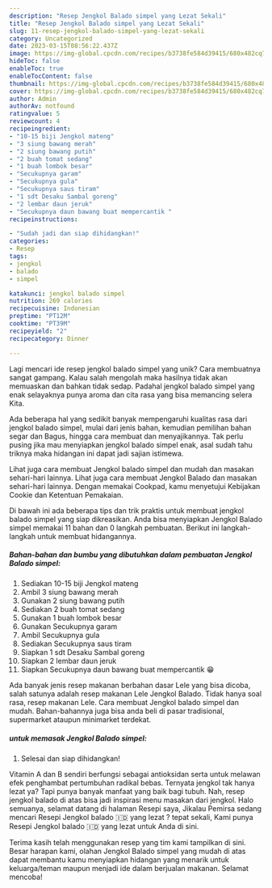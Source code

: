 ```yaml
---
description: "Resep Jengkol Balado simpel yang Lezat Sekali"
title: "Resep Jengkol Balado simpel yang Lezat Sekali"
slug: 11-resep-jengkol-balado-simpel-yang-lezat-sekali
category: Uncategorized
date: 2023-03-15T08:56:22.437Z
image: https://img-global.cpcdn.com/recipes/b3738fe584d39415/680x482cq70/jengkol-balado-simpel-foto-resep-utama.jpg
hideToc: false
enableToc: true
enableTocContent: false
thumbnail: https://img-global.cpcdn.com/recipes/b3738fe584d39415/680x482cq70/jengkol-balado-simpel-foto-resep-utama.jpg
cover: https://img-global.cpcdn.com/recipes/b3738fe584d39415/680x482cq70/jengkol-balado-simpel-foto-resep-utama.jpg
author: Admin
authorAv: notfound
ratingvalue: 5
reviewcount: 4
recipeingredient:
- "10-15 biji Jengkol mateng"
- "3 siung bawang merah"
- "2 siung bawang putih"
- "2 buah tomat sedang"
- "1 buah lombok besar"
- "Secukupnya garam"
- "Secukupnya gula"
- "Secukupnya saus tiram"
- "1 sdt Desaku Sambal goreng"
- "2 lembar daun jeruk"
- "Secukupnya daun bawang buat mempercantik "
recipeinstructions:

- "Sudah jadi dan siap dihidangkan!"
categories:
- Resep
tags:
- jengkol
- balado
- simpel

katakunci: jengkol balado simpel 
nutrition: 269 calories
recipecuisine: Indonesian
preptime: "PT12M"
cooktime: "PT39M"
recipeyield: "2"
recipecategory: Dinner

---
```





Lagi mencari ide resep jengkol balado simpel yang unik? Cara membuatnya sangat gampang. Kalau salah mengolah maka hasilnya tidak akan memuaskan dan bahkan tidak sedap. Padahal jengkol balado simpel yang enak selayaknya punya aroma dan cita rasa yang bisa memancing selera Kita.





Ada beberapa hal yang sedikit banyak mempengaruhi kualitas rasa dari jengkol balado simpel, mulai dari jenis bahan, kemudian pemilihan bahan segar dan Bagus, hingga cara membuat dan menyajikannya. Tak perlu pusing jika mau menyiapkan jengkol balado simpel enak,      asal sudah tahu triknya maka hidangan ini dapat jadi sajian istimewa.














Lihat juga cara membuat Jengkol balado simpel dan mudah dan masakan sehari-hari lainnya. Lihat juga cara membuat Jengkol Balado dan masakan sehari-hari lainnya. Dengan memakai Cookpad, kamu menyetujui Kebijakan Cookie dan Ketentuan Pemakaian.






Di bawah ini ada beberapa tips dan trik praktis untuk membuat jengkol balado simpel yang siap dikreasikan. Anda bisa menyiapkan Jengkol Balado simpel memakai 11 bahan dan 0 langkah pembuatan. Berikut ini langkah-langkah untuk membuat hidangannya.

<!--inarticleads1-->

##### Bahan-bahan dan bumbu yang dibutuhkan dalam pembuatan Jengkol Balado simpel:

1. Sediakan 10-15 biji Jengkol mateng
1. Ambil 3 siung bawang merah
1. Gunakan 2 siung bawang putih
1. Sediakan 2 buah tomat sedang
1. Gunakan 1 buah lombok besar
1. Gunakan Secukupnya garam
1. Ambil Secukupnya gula
1. Sediakan Secukupnya saus tiram
1. Siapkan 1 sdt Desaku Sambal goreng
1. Siapkan 2 lembar daun jeruk
1. Siapkan Secukupnya daun bawang buat mempercantik 😁


Ada banyak jenis resep makanan berbahan dasar Lele yang bisa dicoba, salah satunya adalah resep makanan Lele Jengkol Balado. Tidak hanya soal rasa, resep makanan Lele. Cara membuat Jengkol balado simpel dan mudah. Bahan-bahannya juga bisa anda beli di pasar tradisional, supermarket ataupun minimarket terdekat. 

<!--inarticleads2-->

#####  untuk memasak Jengkol Balado simpel:


1. Selesai dan siap dihidangkan!

Vitamin A dan B sendiri berfungsi sebagai antioksidan serta untuk melawan efek penghambat pertumbuhan radikal bebas. Ternyata jengkol tak hanya lezat ya? Tapi punya banyak manfaat yang baik bagi tubuh. Nah, resep jengkol balado di atas bisa jadi inspirasi menu masakan dari jengkol. Halo semuanya, selamat datang di halaman Resepi saya, Jikalau Pemirsa sedang mencari Resepi Jengkol balado 🇮🇩 yang lezat ? tepat sekali, Kami punya Resepi Jengkol balado 🇮🇩 yang lezat untuk Anda di sini. 

Terima kasih telah menggunakan resep yang tim kami tampilkan di sini. Besar harapan kami, olahan Jengkol Balado simpel yang mudah di atas dapat membantu kamu menyiapkan hidangan yang menarik untuk keluarga/teman maupun menjadi ide dalam berjualan makanan. Selamat mencoba!
